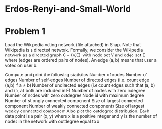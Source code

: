 # Erdos-Renyi-and-Small-World

# Problem 1 

Load the Wikipedia voting network (file attached) in Snap. Note that Wikipedia is a directed
network. Formally, we consider the Wikipedia network as a directed graph G = (V,E), with node
set V and edge set E where (edges are ordered pairs of nodes). An edge (a, b) means that user a
voted on user b.


Compute and print the following statistics
Number of nodes
Number of edges
Number of self-edges
Number of directed edges (i.e. count edge (a,b) if a ≠ b)
Number of undirected edges (i.e count edges such that (a, b) and (b, a) both are included in E)
Number of nodes with zero indegree
Number of nodes with zero outdegree
Node id with maximum degree
Number of strongly connected component
Size of largest connected component
Number of weakly connected components
Size of largest weakly connected component
Also plot the outdegree distribution. Each data point is a pair (x, y) where x is a positive integer
and y is the number of nodes in the network with outdegree equal to x
